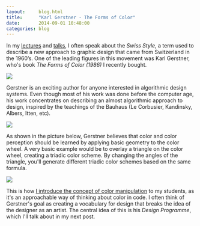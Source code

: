 ```yaml
---
layout:     blog.html
title:      "Karl Gerstner - The Forms of Color"
date:       2014-09-01 10:48:00
categories: blog
---
```


In my [lectures](http://printingcode.runemadsen.com) and [talks](https://runemadsen.com/work/waza-programming-and-the-visual-arts/), I often speak about the *Swiss Style*, a term used to describe a new approach to graphic design that came from Switzerland in the 1960’s. One of the leading figures in this movement was Karl Gerstner, who's book *The Forms of Color (1986)* I recently bought.

<div class="wide-750">
  <img src="https://assets.runemadsen.com/blog/books/formsofcolor1.jpg" />
</div>

Gerstner is an exciting author for anyone interested in algorithmic design systems. Even though most of his work was done before the computer age, his work concentrates on describing an almost algorithmic approach to design, inspired by the teachings of the Bauhaus (Le Corbusier, Kandinsky, Albers, Itten, etc).

<div class="wide-750">
  <img src="https://assets.runemadsen.com/blog/books/formsofcolor2.jpg" />
</div>

As shown in the picture below, Gerstner believes that color and color perception should be learned by applying basic geometry to the color wheel. A very basic example would be to overlay a triangle on the color wheel, creating a triadic color scheme. By changing the angles of the triangle, you'll generate different triadic color schemes based on the same formula.

<div class="wide-750">
  <img src="https://assets.runemadsen.com/blog/books/formsofcolor3.jpg" />
</div>

This is how [I introduce the concept of color manipulation](http://printingcode.runemadsen.com/lecture-color/) to my students, as it's an approachable way of thinking about color in code. I often think of Gerstner's goal as creating a vocabulary for design that breaks the idea of the designer as an artist. The central idea of this is his *Design Programme*, which I'll talk about in my next post.
